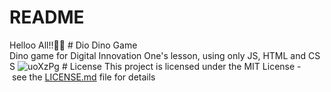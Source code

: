 # README
Helloo All!!👋🏻
# Dio Dino Game  
 Dino game for Digital Innovation One's lesson, using only JS, HTML and CSS 
  ![uoXzPg](https://user-images.githubusercontent.com/94319710/185960149-e2ff4abf-cd12-47b6-8352-b074d11200fe.gif)
 # License 
 This project is licensed under the MIT License - see the [LICENSE.md](LICENSE.md) file for details
